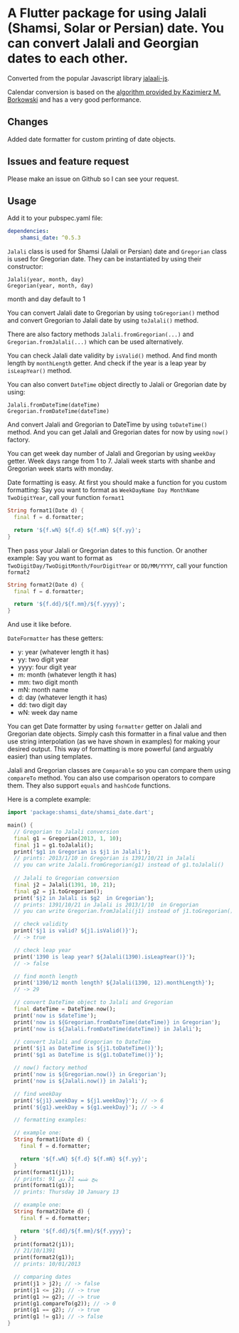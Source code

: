 # A Flutter package for using Jalali (Shamsi, Solar or Persian) date. You can convert Jalali and Georgian dates to each other.

Converted from the popular Javascript library [jalaali-js](https://github.com/jalaali/jalaali-js).

Calendar conversion is based on the [algorithm provided by Kazimierz M. Borkowski](http://www.astro.uni.torun.pl/~kb/Papers/EMP/PersianC-EMP.htm) and has a very good performance.

## Changes
Added date formatter for custom printing of date objects.

## Issues and feature request
Please make an issue on Github so I can see your request.

## Usage

Add it to your pubspec.yaml file:

```yaml
dependencies:
    shamsi_date: ^0.5.3
```

`Jalali` class is used for Shamsi (Jalali or Persian) date and `Gregorian` class is used for Gregorian date.
They can be instantiated by using their constructor:
```
Jalali(year, month, day)
Gregorian(year, month, day)
```
month and day default to 1

You can convert Jalali date to Gregorian by using `toGregorian()` method and convert Gregorian to Jalali date by using `toJalali()` method.

There are also factory methods `Jalali.fromGregorian(...)` and `Gregorian.fromJalali(...)` which can be used alternatively.

You can check Jalali date validity by `isValid()` method.
And find month length by `monthLength` getter.
And check if the year is a leap year by `isLeapYear()` method.

You can also convert `DateTime` object directly to Jalali or Gregorian date by using:
```
Jalali.fromDateTime(dateTime)
Gregorian.fromDateTime(dateTime)
```
And convert Jalali and Gregorian to DateTime by using `toDateTime()` method. 
And you can get Jalali and Gregorian dates for now by using `now()` factory.

You can get week day number of Jalali and Gregorian by using `weekDay` getter.
Week days range from 1 to 7.
Jalali week starts with shanbe and Gregorian week starts with monday.

Date formatting is easy. At first you should make a function for you custom formatting:
Say you want to format as `WeekDayName Day MonthName TwoDigitYear`, call your function `format1`
```dart
String format1(Date d) {
  final f = d.formatter;

  return '${f.wN} ${f.d} ${f.mN} ${f.yy}';
}
```
Then pass your Jalali or Gregorian dates to this function.
Or another example:
Say you want to format as `TwoDigitDay/TwoDigitMonth/FourDigitYear` or `DD/MM/YYYY`, call your function `format2`
```dart
String format2(Date d) {
  final f = d.formatter;

  return '${f.dd}/${f.mm}/${f.yyyy}';
}
```
And use it like before.

`DateFormatter` has these getters:
- y: year (whatever length it has)
- yy: two digit year
- yyyy: four digit year
- m: month (whatever length it has)
- mm: two digit month
- mN: month name
- d: day (whatever length it has)
- dd: two digit day
- wN: week day name

You can get Date formatter by using `formatter` getter on Jalali and Gregorian date objects.
Simply cash this formatter in a final value and then use string interpolation (as we have shown in examples) for making your desired output.
This way of formatting is more powerful (and arguably easier) than using templates.

Jalali and Gregorian classes are `Comparable` so you can compare them using `compareTo` method.
You can also use comparison operators to compare them.
They also support `equals` and `hashCode` functions.

Here is a complete example:

```dart
import 'package:shamsi_date/shamsi_date.dart';

main() {
  // Gregorian to Jalali conversion
  final g1 = Gregorian(2013, 1, 10);
  final j1 = g1.toJalali();
  print('$g1 in Gregorian is $j1 in Jalali');
  // prints: 2013/1/10 in Gregorian is 1391/10/21 in Jalali
  // you can write Jalali.fromGregorian(g1) instead of g1.toJalali()
  
  // Jalali to Gregorian conversion
  final j2 = Jalali(1391, 10, 21);
  final g2 = j1.toGregorian();
  print('$j2 in Jalali is $g2  in Gregorian');
  // prints: 1391/10/21 in Jalali is 2013/1/10  in Gregorian
  // you can write Gregorian.fromJalali(j1) instead of j1.toGregorian()

  // check validity
  print('$j1 is valid? ${j1.isValid()}');
  // -> true

  // check leap year
  print('1390 is leap year? ${Jalali(1390).isLeapYear()}');
  // -> false

  // find month length
  print('1390/12 month length? ${Jalali(1390, 12).monthLength}');
  // -> 29

  // convert DateTime object to Jalali and Gregorian
  final dateTime = DateTime.now();
  print('now is $dateTime');
  print('now is ${Gregorian.fromDateTime(dateTime)} in Gregorian');
  print('now is ${Jalali.fromDateTime(dateTime)} in Jalali');

  // convert Jalali and Gregorian to DateTime
  print('$j1 as DateTime is ${j1.toDateTime()}');
  print('$g1 as DateTime is ${g1.toDateTime()}');

  // now() factory method
  print('now is ${Gregorian.now()} in Gregorian');
  print('now is ${Jalali.now()} in Jalali');

  // find weekDay
  print('${j1}.weekDay = ${j1.weekDay}'); // -> 6
  print('${g1}.weekDay = ${g1.weekDay}'); // -> 4

  // formatting examples:

  // example one:
  String format1(Date d) {
    final f = d.formatter;

    return '${f.wN} ${f.d} ${f.mN} ${f.yy}';
  }
  print(format1(j1));
  // prints: پنج شنبه 21 دی 91
  print(format1(g1));
  // prints: Thursday 10 January 13

  // example one:
  String format2(Date d) {
    final f = d.formatter;

    return '${f.dd}/${f.mm}/${f.yyyy}';
  }
  print(format2(j1));
  // 21/10/1391
  print(format2(g1));
  // prints: 10/01/2013

  // comparing dates
  print(j1 > j2); // -> false
  print(j1 <= j2); // -> true
  print(g1 >= g2); // -> true
  print(g1.compareTo(g2)); // -> 0
  print(g1 == g2); // -> true
  print(g1 != g1); // -> false
}
```
